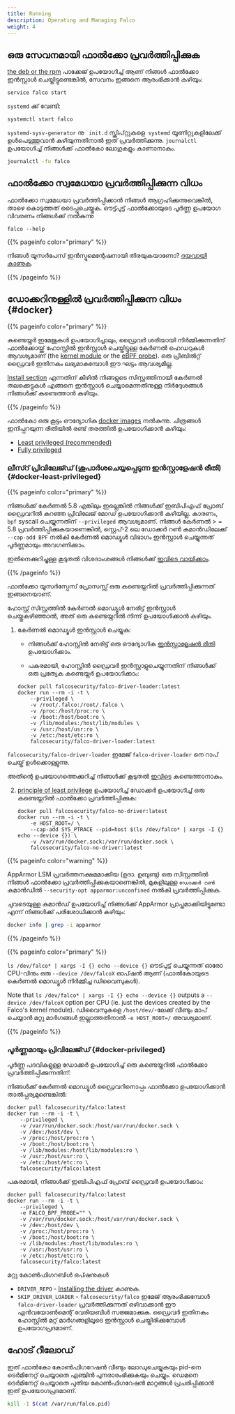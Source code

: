 ```yaml
---
title: Running
description: Operating and Managing Falco
weight: 4
---
```



## ഒരു സേവനമായി ഫാൽക്കോ പ്രവർത്തിപ്പിക്കുക

[the deb or the rpm](/docs/getting-started/installation) പാക്കേജ് ഉപയോഗിച്ച് ആണ് നിങ്ങൾ ഫാൽക്കോ ഇൻസ്റ്റാൾ ചെയ്തിട്ടുണ്ടെങ്കിൽ, സേവനം ഇങ്ങനെ ആരംഭിക്കാൻ കഴിയും:

```bash
service falco start
```

 `systemd` ക്ക് വേണ്ടി:
```bash
systemctl start falco
```

`systemd-sysv-generator` നു ` init.d` സ്ക്രിപ്റ്റുകളെ` systemd` യൂണിറ്റുകളിലേക്ക് ഉൾപെടുത്തുവാൻ കഴിയുന്നതിനാൽ ഇത് പ്രവർത്തിക്കുന്നു.
 `journalctl` ഉപയോഗിച്ച് നിങ്ങൾക്ക് ഫാൽകോ ലോഗുകളും കാണാനാകും.

```bash
journalctl -fu falco
```

## ഫാൽക്കോ സ്വമേധയാ പ്രവർത്തിപ്പിക്കുന്ന വിധം

ഫാൽക്കോ സ്വമേധയാ പ്രവർത്തിപ്പിക്കാൻ നിങ്ങൾ ആഗ്രഹിക്കുന്നുവെങ്കിൽ, താഴെ കൊടുത്തത് ടൈപ്പുചെയ്തുക.  ഔട്ട്പുട്ട് ഫാൽക്കോയുടെ പൂർണ്ണ ഉപയോഗ വിവരണം നിങ്ങൾക്ക് നൽകുന്നു
```
falco --help
```

{{% pageinfo color="primary" %}}

നിങ്ങൾ യൂസർപേസ് ഇൻസ്ട്രുമെന്റേഷനായി തിരയുകയാണോ? [ദയവായി കാണുക](/docs/event-sources/drivers/).

{{% /pageinfo %}}


## ഡോക്കറിനുള്ളിൽ പ്രവർത്തിപ്പിക്കുന്ന വിധം {#docker}


{{% pageinfo color="primary" %}}

കണ്ടെയ്നർ ഇമേജുകൾ ഉപയോഗിച്ചാലും, ഡ്രൈവർ ശരിയായി നിർമ്മിക്കുന്നതിന് ഫാൽക്കോയ്ക്ക് ഹോസ്റ്റിൽ ഇൻസ്റ്റാൾ ചെയ്തിട്ടുള്ള കേർണൽ ഹെഡറുകൾ ആവശ്യമാണ് (the [kernel module](/docs/event-sources/drivers/#kernel-module) or the [eBPF probe](/docs/event-sources/drivers/#ebpf-probe)). ഒരു പ്രീബിൽറ്റ് ഡ്രൈവർ ഇതിനകം ലഭ്യമാകുമ്പോൾ ഈ ഘട്ടം ആവശ്യമില്ല.

[Install section](/docs/getting-started/installation) എന്നതിന് കീഴിൽ നിങ്ങളുടെ സിസ്റ്റത്തിനായി കേർണൽ തലക്കെട്ടുകൾ എങ്ങനെ ഇൻസ്റ്റാൾ ചെയ്യാമെന്നതിനുള്ള നിർദ്ദേശങ്ങൾ നിങ്ങൾക്ക് കണ്ടെത്താൻ കഴിയും.

{{% /pageinfo %}}

ഫാൽകോ ഒരു കൂട്ടം ഔദ്യോഗിക [docker images](/docs/getting-started/download#images) നൽകുന്നു.
ചിത്രങ്ങൾ‌ ഇനിപ്പറയുന്ന രീതിയിൽ രണ്ട് തരത്തിൽ ഉപയോഗിക്കാൻ‌ കഴിയും:
- [Least privileged (recommended)](#docker-least-privileged)
- [Fully privileged](#docker-privileged)

### ലീസ്റ് പ്രിവിലേജ്ഡ് (ശുപാർശചെയ്യപ്പെടുന്ന ഇൻസ്റ്റാളേഷൻ രീതി) {#docker-least-privileged}

{{% pageinfo color="primary" %}}

നിങ്ങൾക്ക് കേർണൽ 5.8 എങ്കിലും ഇല്ലെങ്കിൽ നിങ്ങൾക്ക് ഇബിപിഎഫ് പ്രോബ് ഡ്രൈവറിൽ കുറഞ്ഞ പ്രിവിലേജ് മോഡ് ഉപയോഗിക്കാൻ കഴിയില്ല.
കാരണം, `bpf` syscall ചെയ്യുന്നതിന് `--privileged` ആവശ്യമാണ്.
നിങ്ങൾ കേർണൽ > = 5.8 പ്രവർത്തിപ്പിക്കുകയാണെങ്കിൽ, സ്റ്റെപ്-2 ലെ ഡോക്കർ റൺ കമാൻഡിലേക്ക് `--cap-add BPF` നൽകി
കേർണൽ മൊഡ്യൂൾ വിഭാഗം ഇൻസ്റ്റാൾ ചെയ്യുന്നത്  പൂർണ്ണമായും അവഗണിക്കാം.

ഇതിനെക്കുറിച്ചുള്ള കൂടുതൽ വിശദാംശങ്ങൾ നിങ്ങൾക്ക് [ഇവിടെ വായിക്കാം](https://github.com/falcosecurity/falco/issues/1299#issuecomment-653448207).

{{% /pageinfo %}}

ഫാൽക്കോ യൂസർസ്പേസ് പ്രോസസ്സ് ഒരു കണ്ടെയ്നറിൽ പ്രവർത്തിപ്പിക്കുന്നത് ഇങ്ങനെയാണ്.

ഹോസ്റ്റ് സിസ്റ്റത്തിൽ കേർണൽ മൊഡ്യൂൾ നേരിട്ട് ഇൻസ്റ്റാൾ ചെയ്തുകഴിഞ്ഞാൽ, അത് ഒരു കണ്ടെയ്നറിൽ നിന്ന് ഉപയോഗിക്കാൻ കഴിയും.

1. കേർണൽ മൊഡ്യൂൾ ഇൻസ്റ്റാൾ ചെയ്യുക:

    - നിങ്ങൾക്ക് ഹോസ്റ്റിൽ നേരിട്ട് ഒരു ഔദ്യോഗിക [ഇൻസ്റ്റാളേഷൻ രീതി](/docs/getting-started/installation) ഉപയോഗിക്കാം.

    - പകരമായി, ഹോസ്റ്റിൽ ഡ്രൈവർ ഇൻസ്റ്റാളുചെയ്യുന്നതിന് നിങ്ങൾക്ക് ഒരു പ്രത്യേക കണ്ടെയ്നർ ഉപയോഗിക്കാം:

    ```shell
    docker pull falcosecurity/falco-driver-loader:latest
    docker run --rm -i -t \
        --privileged \
        -v /root/.falco:/root/.falco \
        -v /proc:/host/proc:ro \
        -v /boot:/host/boot:ro \
        -v /lib/modules:/host/lib/modules \
        -v /usr:/host/usr:ro \
        -v /etc:/host/etc:ro \
        falcosecurity/falco-driver-loader:latest
    ```


`falcosecurity/falco-driver-loader` ഇമേജ്  `falco-driver-loader` നെ റാപ് ചെയ്ത് ഉൾക്കൊള്ളുന്നു.

അതിന്റെ ഉപയോഗത്തെക്കുറിച്ച് നിങ്ങൾക്ക് കൂടുതൽ [ഇവിടെ](/docs/getting-started/installation#install-driver) കണ്ടെത്താനാകും.

2. [principle of least privilege](https://en.wikipedia.org/wiki/Principle_of_least_privilege) ഉപയോഗിച്ച് ഡോക്കർ ഉപയോഗിച്ച് ഒരു കണ്ടെയ്നറിൽ ഫാൽക്കോ പ്രവർത്തിപ്പിക്കുക:

    ```shell
    docker pull falcosecurity/falco-no-driver:latest
    docker run --rm -i -t \
        -e HOST_ROOT=/ \
        --cap-add SYS_PTRACE --pid=host $(ls /dev/falco* | xargs -I {} echo --device {}) \
        -v /var/run/docker.sock:/var/run/docker.sock \
        falcosecurity/falco-no-driver:latest
    ```


{{% pageinfo color="warning" %}}

AppArmor LSM പ്രവർത്തനക്ഷമമാക്കിയ (ഉദാ. ഉബുണ്ടു) ഒരു സിസ്റ്റത്തിൽ നിങ്ങൾ ഫാൽക്കോ പ്രവർത്തിപ്പിക്കുകയാണെങ്കിൽ, മുകളിലുള്ള `ഡോക്കർ റൺ` കമാൻഡീൽ `--security-opt apparmor:unconfined` നൽകി പ്രവർത്തിപ്പിക്കുക.

ചുവടെയുള്ള കമാൻഡ് ഉപയോഗിച്ച് നിങ്ങൾക്ക് AppArmor പ്രാപ്തമാക്കിയിട്ടുണ്ടോ എന്ന് നിങ്ങൾക്ക് പരിശോധിക്കാൻ കഴിയും:

```bash
docker info | grep -i apparmor
```

{{% /pageinfo %}}


{{% pageinfo color="primary" %}}


`ls /dev/falco* | xargs -I {} echo --device {}` ഔട്പുട്ട് ചെയ്യുന്നത് ഓരോ CPU-വിനും ഒരു  `--device /dev/falcoX` ഓപ്ഷൻ ആണ് (ഫാൽകോയുടെ കെർണൽ മൊഡ്യൂൾ നിർമ്മിച്ച ഡിവൈസുകൾ).


Note that `ls /dev/falco* | xargs -I {} echo --device {}` outputs a `--device /dev/falcoX` option per CPU (ie. just the devices created by the Falco's kernel module). ഡിവൈസുകളെ `/host/dev/`-ലേക്ക് വീണ്ടും മാപ് ചെയ്യാൻ മറ്റു മാർഗങ്ങൾ ഇല്ലാത്തതിനാൽ  `-e HOST_ROOT=/` അവശ്യമാണ്.

{{% /pageinfo %}}

### പൂർണ്ണമായും പ്രിവിലേജ്ഡ് {#docker-privileged}

പൂർണ്ണ പദവികളുള്ള ഡോക്കർ ഉപയോഗിച്ച് ഒരു കണ്ടെയ്നറിൽ ഫാൽക്കോ പ്രവർത്തിപ്പിക്കുന്നതിന്:

നിങ്ങൾക്ക് കേർണൽ മൊഡ്യൂൾ ഡ്രൈവറിനൊപ്പം ഫാൽക്കോ ഉപയോഗിക്കാൻ താൽപ്പര്യമുണ്ടെങ്കിൽ:

```shell
docker pull falcosecurity/falco:latest
docker run --rm -i -t \
    --privileged \
    -v /var/run/docker.sock:/host/var/run/docker.sock \
    -v /dev:/host/dev \
    -v /proc:/host/proc:ro \
    -v /boot:/host/boot:ro \
    -v /lib/modules:/host/lib/modules:ro \
    -v /usr:/host/usr:ro \
    -v /etc:/host/etc:ro \
    falcosecurity/falco:latest
```

പകരമായി, നിങ്ങൾക്ക് ഇബി‌പി‌എഫ് പ്രോബ് ഡ്രൈവർ ഉപയോഗിക്കാം:

```shell
docker pull falcosecurity/falco:latest
docker run --rm -i -t \
    --privileged \
    -e FALCO_BPF_PROBE="" \
    -v /var/run/docker.sock:/host/var/run/docker.sock \
    -v /dev:/host/dev \
    -v /proc:/host/proc:ro \
    -v /boot:/host/boot:ro \
    -v /lib/modules:/host/lib/modules:ro \
    -v /usr:/host/usr:ro \
    -v /etc:/host/etc:ro \
    falcosecurity/falco:latest
```

മറ്റു കോൺഫിഗറബിൾ ഒപ്ഷനുകൾ

- `DRIVER_REPO` - [Installing the driver](https://falco.org/docs/getting-started/installation/#install-driver)  കാണുക.
- `SKIP_DRIVER_LOADER` - `falcosecurity/falco` ഇമേജ് ആരംഭിക്കുമ്പോൾ `falco-driver-loader` പ്രവർത്തിക്കുന്നത് ഒഴിവാക്കാൻ ഈ എൻവയോൺമെന്റ് വേരിയബിൾ സജ്ജമാക്കുക. ഡ്രൈവർ ഇതിനകം ഹോസ്റ്റിൽ മറ്റ് മാർഗങ്ങളിലൂടെ ഇൻസ്റ്റാൾ ചെയ്തിരിക്കുമ്പോൾ ഉപയോഗപ്രദമാണ്.

## ഹോട് റീലോഡ്

ഇത് ഫാൽകോ കോൺഫിഗറേഷൻ വീണ്ടും ലോഡുചെയ്യുകയും pid-നെ ടെർമിനേറ്റ് ചെയ്യാതെ എഞ്ചിൻ പുനരാരംഭിക്കുകയും ചെയ്യും. ഡെമനെ ടെർമിനേറ്റ് ചെയ്യാതെ പുതിയ കോൺഫിഗറേഷൻ മാറ്റങ്ങൾ പ്രചരിപ്പിക്കാൻ ഇത് ഉപയോഗപ്രദമാണ്.


```bash
kill -1 $(cat /var/run/falco.pid)
```
